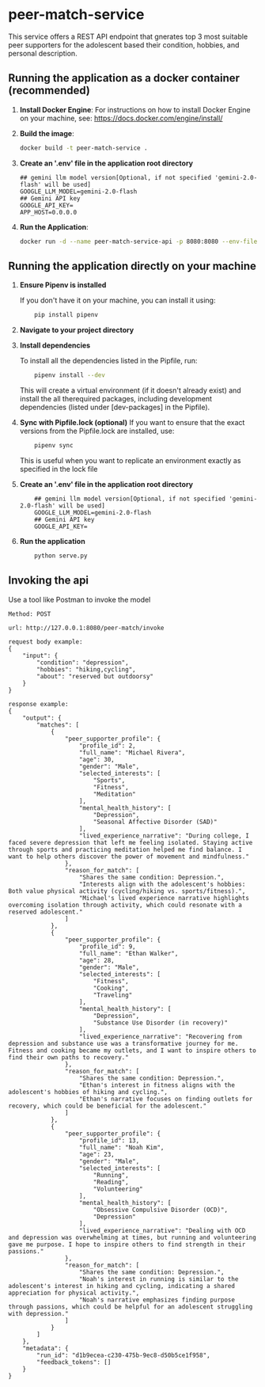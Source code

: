 # peer-match-service
This service offers a REST API endpoint that gnerates top 3 most suitable peer supporters for the adolescent based their condition, hobbies, and personal description.

## Running the application as a docker container (recommended)


1. **Install Docker Engine**:
   For instructions on how to install Docker Engine on your machine, see: https://docs.docker.com/engine/install/


2. **Build the image**:
    ```sh
    docker build -t peer-match-service .
    ```

3. **Create an '.env' file in the application root directory**

    ```
    ## gemini llm model version[Optional, if not specified 'gemini-2.0-flash' will be used]
    GOOGLE_LLM_MODEL=gemini-2.0-flash
    ## Gemini API key
    GOOGLE_API_KEY=
    APP_HOST=0.0.0.0
    ```
3. **Run the Application**:
    ```sh
    docker run -d --name peer-match-service-api -p 8080:8080 --env-file .env peer-match-service
    ```

## Running the application directly on your machine

1. **Ensure Pipenv is installed**
    
    If you don't have it on your machine, you can install it using:
    ```sh
        pip install pipenv
    ```


2. **Navigate to your project directory**

3. **Install dependencies**
    
    To install all the dependencies listed in the Pipfile, run:
    ```sh
        pipenv install --dev
    ```    

    This will create a virtual environment (if it doesn't already exist) and install the all therequired packages, including development dependencies (listed under [dev-packages] in the Pipfile).

4. **Sync with Pipfile.lock (optional)**
    If you want to ensure that the exact versions from the Pipfile.lock are installed, use:
    ```sh
        pipenv sync
    ```
    This is useful when you want to replicate an environment exactly as specified in the lock file

5. **Create an '.env' file in the application root directory**

    ```
        ## gemini llm model version[Optional, if not specified 'gemini-2.0-flash' will be used]
        GOOGLE_LLM_MODEL=gemini-2.0-flash
        ## Gemini API key
        GOOGLE_API_KEY=
    ```

6. **Run the application**
    ```sh
        python serve.py
    ```


## Invoking the api

Use a tool like Postman to invoke the model

```
Method: POST
```
```
url: http://127.0.0.1:8080/peer-match/invoke
```
```
request body example:
{
    "input": {
        "condition": "depression",
        "hobbies": "hiking,cycling",
        "about": "reserved but outdoorsy"
    }
}
```
```
response example:
{
    "output": {
        "matches": [
            {
                "peer_supporter_profile": {
                    "profile_id": 2,
                    "full_name": "Michael Rivera",
                    "age": 30,
                    "gender": "Male",
                    "selected_interests": [
                        "Sports",
                        "Fitness",
                        "Meditation"
                    ],
                    "mental_health_history": [
                        "Depression",
                        "Seasonal Affective Disorder (SAD)"
                    ],
                    "lived_experience_narrative": "During college, I faced severe depression that left me feeling isolated. Staying active through sports and practicing meditation helped me find balance. I want to help others discover the power of movement and mindfulness."
                },
                "reason_for_match": [
                    "Shares the same condition: Depression.",
                    "Interests align with the adolescent's hobbies: Both value physical activity (cycling/hiking vs. sports/fitness).",
                    "Michael's lived experience narrative highlights overcoming isolation through activity, which could resonate with a reserved adolescent."
                ]
            },
            {
                "peer_supporter_profile": {
                    "profile_id": 9,
                    "full_name": "Ethan Walker",
                    "age": 28,
                    "gender": "Male",
                    "selected_interests": [
                        "Fitness",
                        "Cooking",
                        "Traveling"
                    ],
                    "mental_health_history": [
                        "Depression",
                        "Substance Use Disorder (in recovery)"
                    ],
                    "lived_experience_narrative": "Recovering from depression and substance use was a transformative journey for me. Fitness and cooking became my outlets, and I want to inspire others to find their own paths to recovery."
                },
                "reason_for_match": [
                    "Shares the same condition: Depression.",
                    "Ethan's interest in fitness aligns with the adolescent's hobbies of hiking and cycling.",
                    "Ethan's narrative focuses on finding outlets for recovery, which could be beneficial for the adolescent."
                ]
            },
            {
                "peer_supporter_profile": {
                    "profile_id": 13,
                    "full_name": "Noah Kim",
                    "age": 23,
                    "gender": "Male",
                    "selected_interests": [
                        "Running",
                        "Reading",
                        "Volunteering"
                    ],
                    "mental_health_history": [
                        "Obsessive Compulsive Disorder (OCD)",
                        "Depression"
                    ],
                    "lived_experience_narrative": "Dealing with OCD and depression was overwhelming at times, but running and volunteering gave me purpose. I hope to inspire others to find strength in their passions."
                },
                "reason_for_match": [
                    "Shares the same condition: Depression.",
                    "Noah's interest in running is similar to the adolescent's interest in hiking and cycling, indicating a shared appreciation for physical activity.",
                    "Noah's narrative emphasizes finding purpose through passions, which could be helpful for an adolescent struggling with depression."
                ]
            }
        ]
    },
    "metadata": {
        "run_id": "d1b9ecea-c230-475b-9ec8-d50b5ce1f958",
        "feedback_tokens": []
    }
}
```
